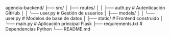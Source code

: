 
agencia-backend/
├── src/
│   ├── routes/
│   │   ├── auth.py          # Autenticación GitHub
│   │   └── user.py          # Gestión de usuarios
│   ├── models/
│   │   └── user.py          # Modelos de base de datos
│   ├── static/              # Frontend construido
│   └── main.py              # Aplicación principal Flask
├── requirements.txt         # Dependencias Python
└── README.md
